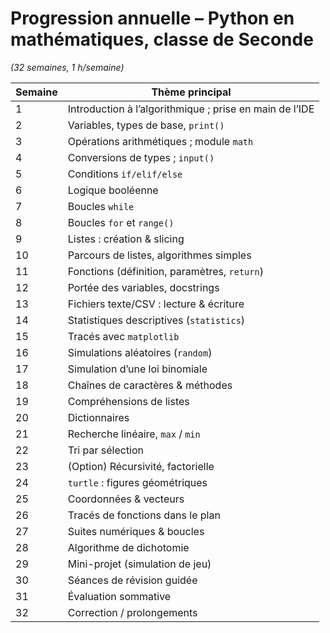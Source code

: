 # Progression annuelle – Python en mathématiques, classe de Seconde
 *(32 semaines, 1 h/semaine)*

| Semaine | Thème principal                                         |
| ------- | ------------------------------------------------------- |
| 1       | Introduction à l’algorithmique ; prise en main de l’IDE |
| 2       | Variables, types de base, `print()`                     |
| 3       | Opérations arithmétiques ; module `math`                |
| 4       | Conversions de types ; `input()`                        |
| 5       | Conditions `if/elif/else`                               |
| 6       | Logique booléenne                                       |
| 7       | Boucles `while`                                         |
| 8       | Boucles `for` et `range()`                              |
| 9       | Listes : création & slicing                             |
| 10      | Parcours de listes, algorithmes simples                 |
| 11      | Fonctions (définition, paramètres, `return`)            |
| 12      | Portée des variables, docstrings                        |
| 13      | Fichiers texte/CSV : lecture & écriture                 |
| 14      | Statistiques descriptives (`statistics`)                |
| 15      | Tracés avec `matplotlib`                                |
| 16      | Simulations aléatoires (`random`)                       |
| 17      | Simulation d’une loi binomiale                          |
| 18      | Chaînes de caractères & méthodes                        |
| 19      | Compréhensions de listes                                |
| 20      | Dictionnaires                                           |
| 21      | Recherche linéaire, `max` / `min`                       |
| 22      | Tri par sélection                                       |
| 23      | (Option) Récursivité, factorielle                       |
| 24      | `turtle` : figures géométriques                         |
| 25      | Coordonnées & vecteurs                                  |
| 26      | Tracés de fonctions dans le plan                        |
| 27      | Suites numériques & boucles                             |
| 28      | Algorithme de dichotomie                                |
| 29      | Mini-projet (simulation de jeu)                         |
| 30      | Séances de révision guidée                              |
| 31      | Évaluation sommative                                    |
| 32      | Correction / prolongements                              |

